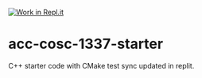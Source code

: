 [![Work in Repl.it](https://classroom.github.com/assets/work-in-replit-14baed9a392b3a25080506f3b7b6d57f295ec2978f6f33ec97e36a161684cbe9.svg)](https://classroom.github.com/online_ide?assignment_repo_id=3014828&assignment_repo_type=AssignmentRepo)
# acc-cosc-1337-starter
C++ starter code with CMake 
test sync 
updated in replit.